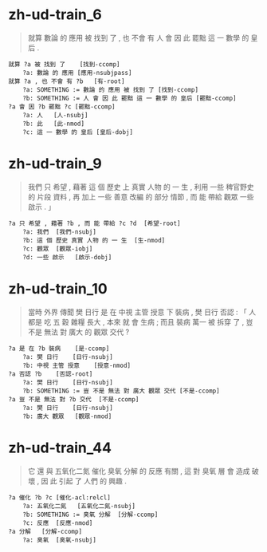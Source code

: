 # zh-ud-train_6
> 就算 數論 的 應用 被 找到 了 , 也 不會 有 人 會 因 此 罷黜 這 一 數學 的 皇后 .

<!--tag=
就算/ADP 數論/NOUN 的/PART 應用/NOUN 被/VERB 找到/VERB 了/X ,/PUNCT 也/ADV 不會/AUX 有/VERB 人/NOUN 會/AUX 因/ADP 此/PRON 罷黜/VERB 這/DET 一/NUM 數學/NOUN 的/PART 皇后/NOUN ./PUNCT
-->

<!--parse=
case(就算/0, 找到/5)    det(數論/1, 應用/3)      case:dec(的/2, 數論/1)   nsubjpass(應用/3, 找到/5)
auxpass(被/4, 找到/5)  ccomp(找到/5, 有/10)    discourse(了/6, 找到/5)  punct(,/7, 有/10)
mark(也/8, 有/10)     aux(不會/9, 有/10)      root(有/10, ROOT/-1)   nsubj(人/11, 罷黜/15)
aux(會/12, 罷黜/15)    case(因/13, 此/14)     nmod(此/14, 罷黜/15)     ccomp(罷黜/15, 有/10)
det(這/16, 一/17)     nummod(一/17, 皇后/20)  det(數學/18, 皇后/20)     case:dec(的/19, 數學/18)
dobj(皇后/20, 罷黜/15)  punct(./21, 有/10)
-->

	就算 ?a 被 找到 了	[找到-ccomp]
		?a: 數論 的 應用	[應用-nsubjpass]
	就算 ?a , 也 不會 有 ?b	[有-root]
		?a: SOMETHING := 數論 的 應用 被 找到 了	[找到-ccomp]
		?b: SOMETHING := 人 會 因 此 罷黜 這 一 數學 的 皇后	[罷黜-ccomp]
	?a 會 因 ?b 罷黜 ?c	[罷黜-ccomp]
		?a: 人	[人-nsubj]
		?b: 此	[此-nmod]
		?c: 這 一 數學 的 皇后	[皇后-dobj]

# zh-ud-train_9
> 我們 只 希望 , 藉著 這 個 歷史 上 真實 人物 的 一 生 , 利用 一些 稗官野史 的 片段 資料 , 再 加上 一些 善意 改編 的 部分 情節 , 而 能 帶給 觀眾 一些 啟示 . 」

<!--tag=
tags: 我們/PRON 只/ADV 希望/VERB ,/PUNCT 藉著/ADP 這/DET 個/NOUN 歷史/NOUN 上/ADP 真實/ADJ 人物/NOUN 的/PART 一/NUM 生/NOUN ,/PUNCT 利用/VERB 一些/ADJ 稗官野史/NOUN 的/PART 片段/NOUN 資料/NOUN ,/PUNCT 再/ADV 加上/VERB 一些/ADJ 善意/NOUN 改編/VERB 的/PART 部分/NOUN 情節/NOUN ,/PUNCT 而/ADV 能/AUX 帶給/VERB 觀眾/NOUN 一些/ADJ 啟示/NOUN ./PUNCT 」/PUNCT
-->

<!--parse=
nsubj(我們/0, 希望/2)   advmod(只/1, 希望/2)     root(希望/2, ROOT/-1)      punct(,/3, 希望/2)
case(藉著/4, 生/13)    det(這/5, 個/6)         nmod(個/6, 歷史/7)          nmod(歷史/7, 生/13)
acl(上/8, 歷史/7)      amod(真實/9, 人物/10)     det(人物/10, 生/13)         case:dec(的/11, 人物/10)
nummod(一/12, 生/13)  nmod(生/13, 帶給/33)     punct(,/14, 帶給/33)       acl(利用/15, 帶給/33)
amod(一些/16, 資料/20)  det(稗官野史/17, 資料/20)   case:dec(的/18, 稗官野史/17)  nmod(片段/19, 資料/20)
dobj(資料/20, 利用/15)  punct(,/21, 帶給/33)    advmod(再/22, 加上/23)      acl(加上/23, 帶給/33)
amod(一些/24, 情節/29)  advmod(善意/25, 改編/26)  acl:relcl(改編/26, 情節/29)  acl:relcl(的/27, 改編/26)
nmod(部分/28, 情節/29)  dobj(情節/29, 加上/23)    punct(,/30, 帶給/33)       mark(而/31, 帶給/33)
aux(能/32, 帶給/33)    xcomp(帶給/33, 希望/2)    iobj(觀眾/34, 帶給/33)       amod(一些/35, 啟示/36)
dobj(啟示/36, 帶給/33)  punct(./37, 希望/2)     punct(」/38, 希望/2)
-->

	?a 只 希望 , 藉著 ?b , 而 能 帶給 ?c ?d	[希望-root]
		?a: 我們	[我們-nsubj]
		?b: 這 個 歷史 真實 人物 的 一 生	[生-nmod]
		?c: 觀眾	[觀眾-iobj]
		?d: 一些 啟示	[啟示-dobj]

# zh-ud-train_10
> 當時 外界 傳聞 樊 日行 是 在 中視 主管 授意 下 裝病 , 樊 日行 否認 : 「 人 都是 吃 五 穀 雜糧 長大 , 本來 就 會 生病 ; 而且 裝病 萬一 被 拆穿 了 , 豈 不是 無法 對 廣大 的 觀眾 交代 ?

<!--tag=
tags: 當時/NOUN 外界/NOUN 傳聞/VERB 樊/PROPN 日行/PROPN 是/VERB 在/ADP 中視/PROPN 主管/NOUN 授意/NOUN 下/ADP 裝病/VERB ,/PUNCT 樊/PROPN 日行/PROPN 否認/VERB :/PUNCT 「/PUNCT 人/NOUN 都是/VERB 吃/VERB 五/NUM 穀/NOUN 雜糧/NOUN 長大/VERB ,/PUNCT 本來/ADV 就/ADV 會/AUX 生病/VERB ;/PUNCT 而且/ADV 裝病/VERB 萬一/ADV 被/VERB 拆穿/VERB 了/X ,/PUNCT 豈/ADV 不是/VERB 無法/VERB 對/ADP 廣大/ADJ 的/PART 觀眾/NOUN 交代/VERB ?/PUNCT
-->

<!--parse=
nmod:tmod(當時/0, 傳聞/2)    nmod(外界/1, 傳聞/2)      dep(傳聞/2, 否認/15)      nmod(樊/3, 日行/4)
nsubj(日行/4, 是/5)         ccomp(是/5, 傳聞/2)      case(在/6, 授意/9)       nmod(中視/7, 授意/9)
nmod(主管/8, 授意/9)         nmod(授意/9, 裝病/11)     acl(下/10, 授意/9)       xcomp(裝病/11, 是/5)
punct(,/12, 否認/15)       nmod(樊/13, 日行/14)     nsubj(日行/14, 否認/15)   root(否認/15, ROOT/-1)
punct(:/16, 否認/15)       punct(「/17, 不是/39)    nsubj(人/18, 生病/29)    acl(都是/19, 生病/29)
acl(吃/20, 長大/24)         nummod(五/21, 穀/22)    nmod(穀/22, 雜糧/23)     dobj(雜糧/23, 吃/20)
xcomp(長大/24, 都是/19)      punct(,/25, 生病/29)    advmod(本來/26, 生病/29)  mark(就/27, 生病/29)
aux(會/28, 生病/29)         dep(生病/29, 不是/39)     punct(;/30, 不是/39)    mark(而且/31, 不是/39)
csubjpass(裝病/32, 拆穿/35)  advmod(萬一/33, 拆穿/35)  auxpass(被/34, 拆穿/35)  dep(拆穿/35, 不是/39)
discourse(了/36, 拆穿/35)   punct(,/37, 不是/39)    advmod(豈/38, 不是/39)   ccomp(不是/39, 否認/15)
xcomp(無法/40, 不是/39)      case(對/41, 觀眾/44)     amod(廣大/42, 觀眾/44)    acl:relcl(的/43, 廣大/42)
nmod(觀眾/44, 交代/45)       xcomp(交代/45, 無法/40)   punct(?/46, 不是/39)
-->

	?a 是 在 ?b 裝病	[是-ccomp]
		?a: 樊 日行	[日行-nsubj]
		?b: 中視 主管 授意	[授意-nmod]
	?a 否認 ?b	[否認-root]
		?a: 樊 日行	[日行-nsubj]
		?b: SOMETHING := 豈 不是 無法 對 廣大 觀眾 交代	[不是-ccomp]
	?a 豈 不是 無法 對 ?b 交代	[不是-ccomp]
		?a: 樊 日行	[日行-nsubj]
		?b: 廣大 觀眾	[觀眾-nmod]

# zh-ud-train_44
> 它 還 與 五氧化二氮 催化 臭氧 分解 的 反應 有關 , 這 對 臭氧 層 會 造成 破壞 , 因 此 引起 了 人們 的 興趣 .

<!--tag=
tags: 它/PRON 還/ADV 與/ADP 五氧化二氮/NOUN 催化/VERB 臭氧/NOUN 分解/VERB 的/PART 反應/NOUN 有關/ADJ ,/PUNCT 這/PRON 對/ADP 臭氧/NOUN 層/PART 會/AUX 造成/VERB 破壞/NOUN ,/PUNCT 因/ADP 此/PRON 引起/VERB 了/PART 人們/NOUN 的/PART 興趣/NOUN ./PUNCT
-->

<!--parse=
nsubj(它/0, 有關/9)       mark(還/1, 有關/9)         case(與/2, 反應/8)           nsubj(五氧化二氮/3, 催化/4)
acl:relcl(催化/4, 反應/8)  nsubj(臭氧/5, 分解/6)       ccomp(分解/6, 催化/4)         acl:relcl(的/7, 催化/4)
nmod(反應/8, 有關/9)       dep(有關/9, 引起/21)        punct(,/10, 引起/21)        nsubj(這/11, 引起/21)
case(對/12, 層/14)       case:suff(臭氧/13, 層/14)  nmod(層/14, 造成/16)         aux(會/15, 造成/16)
acl(造成/16, 引起/21)      dobj(破壞/17, 造成/16)      punct(,/18, 引起/21)        case(因/19, 此/20)
nmod(此/20, 引起/21)      root(引起/21, ROOT/-1)    case:aspect(了/22, 引起/21)  det(人們/23, 興趣/25)
case:dec(的/24, 人們/23)  dobj(興趣/25, 引起/21)      punct(./26, 引起/21)
-->

	?a 催化 ?b ?c	[催化-acl:relcl]
		?a: 五氧化二氮	[五氧化二氮-nsubj]
		?b: SOMETHING := 臭氧 分解	[分解-ccomp]
		?c: 反應	[反應-nmod]
	?a 分解	[分解-ccomp]
		?a: 臭氧	[臭氧-nsubj]
